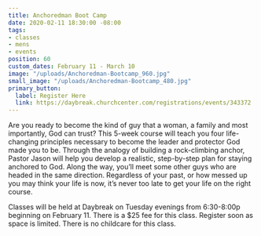 ```yaml
---
title: Anchoredman Boot Camp
date: 2020-02-11 18:30:00 -08:00
tags:
- classes
- mens
- events
position: 60
custom_dates: February 11 - March 10
image: "/uploads/Anchoredman-Bootcamp_960.jpg"
small_image: "/uploads/Anchoredman-Bootcamp_480.jpg"
primary_button:
  label: Register Here
  link: https://daybreak.churchcenter.com/registrations/events/343372
---
```


Are you ready to become the kind of guy that a woman, a family and most importantly, God can trust? This 5-week course will teach you four life-changing principles necessary to become the leader and protector God made you to be. Through the analogy of building a rock-climbing anchor, Pastor Jason will help you develop a realistic, step-by-step plan for staying anchored to God. Along the way, you’ll meet some other guys who are headed in the same direction. Regardless of your past, or how messed up you may think your life is now, it’s never too late to get your life on the right course. 

Classes will be held at Daybreak on Tuesday evenings from 
6:30-8:00p beginning on February 11. There is a $25 fee for this class. Register soon as space is limited. There is no childcare for this class.